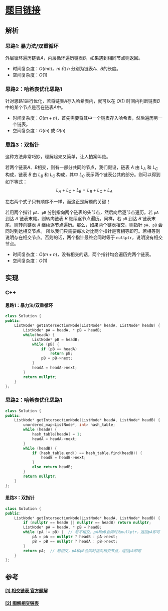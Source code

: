 # [题目链接](https://leetcode-cn.com/pro$B$lems/intersection-of-two-linked-lists/)

## 解析

### 思路1: 暴力法/双重循环

外层循环遍历链表$A$，内层循环遍历链表$B$，如果遇到相同节点则返回。
* 时间复杂度：$O(mn)$，$m$ 和 $n$ 分别为链表$A$、$B$的长度。
* 空间复杂度：$O(1)$

### 思路2：哈希表优化思路1

针对思路1进行优化，若将链表$A$存入哈希表内，就可以在 $O(1)$ 时间内判断链表$B$中的某个节点是否在链表$A$中。

* 时间复杂度：$O(m+n)$，首先需要将其中一个链表存入哈希表，然后遍历另一个链表。
* 空间复杂度：$O(m)$ 或 $O(n)$

### 思路3：双指针

这种方法非常巧妙，理解起来又简单，让人拍案叫绝。

若两个链表$A$、$B$相交，则有一部分共同的节点，我们假设，链表 $A$ 由 $L_{A}$ 和 $L_C$ 构成，链表 $B$ 由 $L_{B}$ 和 $L_C$ 构成，其中 $L_C$ 表示两个链表公共的部分。则可以得到如下等式：
$$
L_{A} + L_C + L_{B} = L_{B} + L_C + L_A
$$

左右两个式子只有顺序不一样，而这正是解题的关键！

若用两个指针 `pA`、`pB` 分别指向两个链表的头节点，然后向后逐节点遍历。若 `pA` 到达 $A$ 链表末尾，则转向链表 $B$ 继续逐节点遍历。同样，若 `pB` 到达 $B$ 链表末尾，则转向链表 $A$ 继续逐节点遍历。那么，如果两个链表相交，则指针 `pA`、`pB` 会同时到达相交节点。
所以我们只需要每次对比两个指针是否相等即可。若相等则说明存在相交节点。否则的话，两个指针最终会同时等于 `nullptr`，说明没有相交节点。


* 时间复杂度：$O(m+n)$，没有相交的话，两个指针均会遍历完两个链表。
* 空间复杂度：$O(1)$

## 实现

### C++

#### 思路1：暴力法/双重循环

```C++
class Solution {
public:
    ListNode* getIntersectionNode(ListNode* headA, ListNode* headB) {
        ListNode* pA = headA, * pB = headB;
        while(headA) {
            ListNode* pB = headB;
            while (pB) {
                if (pB == headA)
                    return pB;
                pB = pB->next;
            }
            headA = headA->next;
        }
        return nullptr;
    }
};
```

### 思路2：哈希表优化思路1

```C++
class Solution {
public:
    ListNode* getIntersectionNode(ListNode* headA, ListNode* headB) {
        unordered_map<ListNode*, int> hash_table;
        while (headA) {
            hash_table[headA] = 1;
            headA = headA->next;
        }
        while (headB) {
            if (hash_table.end() == hash_table.find(headB)) {
                headB = headB->next;
            }
            else return headB;
        }
        return nullptr;
    }
};
```

#### 思路3：双指针

```C++
class Solution {
public:
    ListNode* getIntersectionNode(ListNode* headA, ListNode* headB) {
        if (nullptr == headA || nullptr == headB) return nullptr;
        ListNode* pA = headA, * pB = headB;
        while (pA != pB) {  // 若不相交，pA和pB会同时为nullptr，返回pA即可
            pA = pA == nullptr ? headB : pA->next;
            pB = pB == nullptr ? headA : pB->next;
        }
        return pA;  // 若相交，pA和pB会同时指向相交节点，返回pA即可
    }
};
```


## 参考

####  [[1] 相交链表 官方题解](https://leetcode-cn.com/problems/intersection-of-two-linked-lists/solution/xiang-jiao-lian-biao-by-leetcode/)

#### [[2] 图解相交链表](https://leetcode-cn.com/problems/intersection-of-two-linked-lists/solution/tu-jie-xiang-jiao-lian-biao-by-user7208t/)